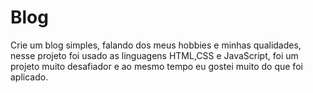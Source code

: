 # Blog
Crie um blog simples, falando dos meus hobbies e minhas qualidades, nesse projeto foi usado as linguagens HTML,CSS e JavaScript, foi um projeto muito desafiador e ao mesmo tempo eu gostei muito do que foi aplicado.
